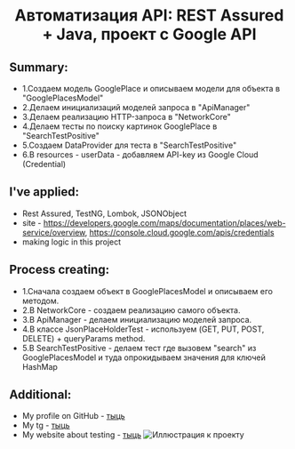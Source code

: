 <h1 align="center"> Автоматизация API: REST Assured + Java, проект с Google API </h1>



## Summary:

- 1.Создаем модель GooglePlace и описываем модели для объекта в "GooglePlacesModel"
- 2.Делаем инициализаций моделей запроса в "ApiManager"
- 3.Делаем реализацию HTTP-запроса в "NetworkCore"
- 4.Делаем тесты по поиску картинок GooglePlace в "SearchTestPositive"
- 5.Создаем DataProvider для теста в "SearchTestPositive"
- 6.В resources - userData - добавляем API-key из Google Cloud (Credential)

## I've applied:

- Rest Assured, TestNG, Lombok, JSONObject
- site - https://developers.google.com/maps/documentation/places/web-service/overview, https://console.cloud.google.com/apis/credentials
- making logic in this project

## Process creating:

- 1.Сначала создаем объект в GooglePlacesModel и описываем его методом.
- 2.В NetworkCore - создаем реализацию самого объекта.
- 3.В ApiManager - делаем инициализацию моделей запроса.
- 4.В классе JsonPlaceHolderTest - используем (GET, PUT, POST, DELETE) + queryParams method.
- 5.В SearchTestPositive - делаем тест где вызовем "search" из GooglePlacesModel и туда опрокидываем значения для ключей HashMap

## Additional:

- My profile on GitHub - [тыць](https://github.com/nick8787)
- My tg - [тыць](https://t.me/nick8787)
- My website about testing - [тыць](https://www.testing87.online/)
  ![Иллюстрация к проекту](https://www.testing87.online/img/graphics/about/testing87logohome.jpeg)
